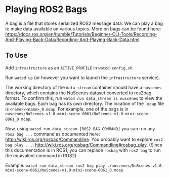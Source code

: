 # Playing ROS2 Bags

A bag is a file that stores serialized ROS2 message data. We can play a bag to make data available on various topics.
More on bags can be found here: https://docs.ros.org/en/humble/Tutorials/Beginner-CLI-Tools/Recording-And-Playing-Back-Data/Recording-And-Playing-Back-Data.html.

## To Use

Add `infrastructure` as an `ACTIVE_PROFILE` in `watod-config.sh`.

Run `watod up` (or however you want to launch the `infrastructure` service).

The working directory of the `data_stream` container should have a `nuscenes` directory, which contains the NuScenes dataset converted to ros2bag format. To confirm this, run `watod run data_stream ls nuscenes` to view the available bags. Each bag has its own directory. The location of the `.mcap` file is `<name>/<name>_0.mcap`. For example, one of the bags is in `nuscenes/NuScenes-v1.0-mini-scene-0061/NuScenes-v1.0-mini-scene-0061_0.mcap`.

Now, using `watod run data_stream [ROS2 BAG COMMAND]` you can run any `ros2 bag ...` command as documented here: http://wiki.ros.org/rosbag/Commandline. You probably want to explore `ros2 bag play ...`: http://wiki.ros.org/rosbag/Commandline#rosbag_play. (Since this documentation is in ROS1, you can replace `rosbag` with `ros2 bag` to run the equivalent command in ROS2)

Example: `watod run data_stream ros2 bag play ./nuscenes/NuScenes-v1.0-mini-scene-0061/NuScenes-v1.0-mini-scene-0061_0.mcap`
